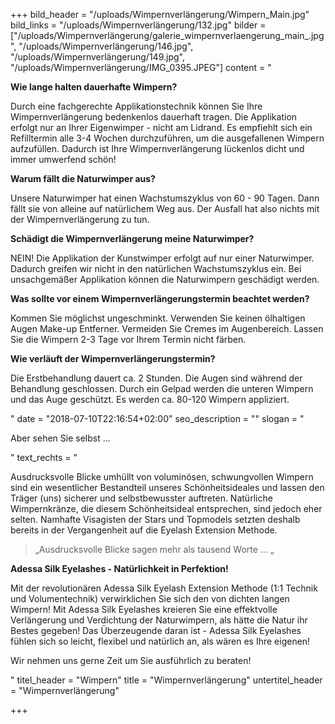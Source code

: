 +++
bild_header = "/uploads/Wimpernverlängerung/Wimpern_Main.jpg"
bild_links = "/uploads/Wimpernverlängerung/132.jpg"
bilder = ["/uploads/Wimpernverlängerung/galerie_wimpernverlaengerung_main_.jpg", "/uploads/Wimpernverlängerung/146.jpg", "/uploads/Wimpernverlängerung/149.jpg", "/uploads/Wimpernverlängerung/IMG_0395.JPEG"]
content = "<p><strong>Wie lange halten dauerhafte Wimpern?</strong></p><p>Durch eine fachgerechte Applikationstechnik können Sie Ihre Wimpernverlängerung bedenkenlos dauerhaft tragen. Die Applikation erfolgt nur an Ihrer Eigenwimper - nicht am Lidrand. Es empfiehlt sich ein Refilltermin alle 3-4 Wochen durchzuführen, um die ausgefallenen Wimpern aufzufüllen. Dadurch ist Ihre Wimpernverlängerung lückenlos dicht und immer umwerfend schön!</p><p><strong>Warum fällt die Naturwimper aus?</strong></p><p>Unsere Naturwimper hat einen Wachstumszyklus von 60 - 90 Tagen. Dann fällt sie von alleine auf natürlichem Weg aus. Der Ausfall hat also nichts mit der Wimpernverlängerung zu tun.</p><p><strong>Schädigt die Wimpernverlängerung meine Naturwimper?</strong></p><p>NEIN! Die Applikation der Kunstwimper erfolgt auf nur einer Naturwimper. Dadurch greifen wir nicht in den natürlichen Wachstumszyklus ein. Bei unsachgemäßer Applikation können die Naturwimpern geschädigt werden.</p><p><strong>Was sollte vor einem Wimpernverlängerungstermin beachtet werden?</strong></p><p>Kommen Sie möglichst ungeschminkt. Verwenden Sie keinen ölhaltigen Augen Make-up Entferner. Vermeiden Sie Cremes im Augenbereich. Lassen Sie die Wimpern 2-3 Tage vor Ihrem Termin nicht färben.</p><p><strong>Wie verläuft der Wimpernverlängerungstermin?</strong></p><p>Die Erstbehandlung dauert ca. 2 Stunden. Die Augen sind während der Behandlung geschlossen. Durch ein Gelpad werden die unteren Wimpern und das Auge geschützt. Es werden ca. 80-120 Wimpern appliziert.</p>"
date = "2018-07-10T22:16:54+02:00"
seo_description = ""
slogan = "<p>Aber sehen Sie selbst ...</p>"
text_rechts = "<p>Ausdrucksvolle Blicke umhüllt von voluminösen, schwungvollen Wimpern sind ein wesentlicher Bestandteil unseres Schönheitsideales und lassen den Träger (uns) sicherer und selbstbewusster auftreten. Natürliche Wimpernkränze, die diesem Schönheitsideal entsprechen, sind jedoch eher selten. Namhafte Visagisten der Stars und Topmodels setzten deshalb bereits in der Vergangenheit auf die Eyelash Extension Methode.</p><blockquote><p>„Ausdrucksvolle Blicke sagen mehr als tausend Worte ... „</p></blockquote><p><strong>Adessa Silk Eyelashes - Natürlichkeit in Perfektion!</strong></p><p>Mit der revolutionären Adessa Silk Eyelash Extension Methode (1:1 Technik und Volumentechnik) verwirklichen Sie sich den von dichten langen Wimpern! Mit Adessa Silk Eyelashes kreieren Sie eine effektvolle Verlängerung und Verdichtung der Naturwimpern, als hätte die Natur ihr Bestes gegeben! Das Überzeugende daran ist - Adessa Silk Eyelashes fühlen sich so leicht, flexibel und natürlich an, als wären es Ihre eigenen!</p><p>Wir nehmen uns gerne Zeit um Sie ausführlich zu beraten!</p>"
titel_header = "Wimpern"
title = "Wimpernverlängerung"
untertitel_header = "Wimpernverlängerung"

+++
